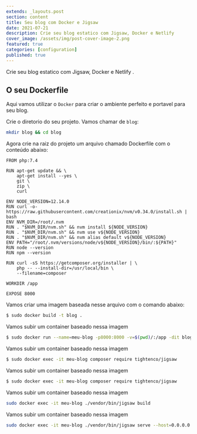 ```yaml
---
extends: _layouts.post
section: content
title: Seu blog com Docker e Jigsaw
date: 2021-07-21
description: Crie seu blog estatico com Jigsaw, Docker e Netlify 
cover_image: /assets/img/post-cover-image-2.png
featured: true
categories: [configuration]
published: true
---
```


Crie seu blog estatico com Jigsaw, Docker e Netlify .<!-- more -->

## O seu Dockerfile

Aqui vamos utilizar o `Docker` para criar o ambiente perfeito e portavel para seu blog. 

Crie o diretorio do seu projeto. Vamos chamar de `blog`:

```bash
mkdir blog && cd blog
```

Agora crie na raiz do projeto um arquivo chamado Dockerfile com o conteúdo abaixo:

```text
FROM php:7.4

RUN apt-get update && \
    apt-get install --yes \
    git \ 
    zip \ 
    curl

ENV NODE_VERSION=12.14.0
RUN curl -o- https://raw.githubusercontent.com/creationix/nvm/v0.34.0/install.sh | bash
ENV NVM_DIR=/root/.nvm
RUN . "$NVM_DIR/nvm.sh" && nvm install ${NODE_VERSION}
RUN . "$NVM_DIR/nvm.sh" && nvm use v${NODE_VERSION}
RUN . "$NVM_DIR/nvm.sh" && nvm alias default v${NODE_VERSION}
ENV PATH="/root/.nvm/versions/node/v${NODE_VERSION}/bin/:${PATH}"
RUN node --version
RUN npm --version

RUN curl -sS https://getcomposer.org/installer | \ 
    php -- --install-dir=/usr/local/bin \ 
    --filename=composer

WORKDIR /app

EXPOSE 8000
```


Vamos criar uma imagem baseada nesse arquivo com o comando abaixo:

```bash
$ sudo docker build -t blog .
```

Vamos subir um container baseado nessa imagem

```bash
$ sudo docker run --name=meu-blog -p8000:8000 -v=$(pwd)/:/app -dit blog
```

Vamos subir um container baseado nessa imagem

```bash
$ sudo docker exec -it meu-blog composer require tightenco/jigsaw
```

Vamos subir um container baseado nessa imagem

```bash
$ sudo docker exec -it meu-blog composer require tightenco/jigsaw
```
Vamos subir um container baseado nessa imagem

```bash
sudo docker exec -it meu-blog ./vendor/bin/jigsaw build
```

Vamos subir um container baseado nessa imagem

```bash
sudo docker exec -it meu-blog ./vendor/bin/jigsaw serve --host=0.0.0.0
```